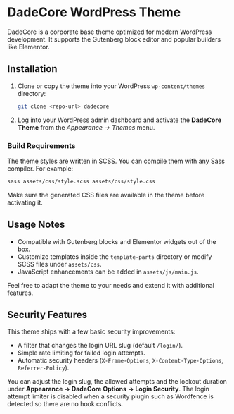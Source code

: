 # DadeCore WordPress Theme

DadeCore is a corporate base theme optimized for modern WordPress development. It supports the Gutenberg block editor and popular builders like Elementor.

## Installation

1. Clone or copy the theme into your WordPress `wp-content/themes` directory:
   ```bash
   git clone <repo-url> dadecore
   ```
2. Log into your WordPress admin dashboard and activate the **DadeCore Theme** from the *Appearance → Themes* menu.

### Build Requirements

The theme styles are written in SCSS. You can compile them with any Sass compiler. For example:

```bash
sass assets/css/style.scss assets/css/style.css
```

Make sure the generated CSS files are available in the theme before activating it.

## Usage Notes

- Compatible with Gutenberg blocks and Elementor widgets out of the box.
- Customize templates inside the `template-parts` directory or modify SCSS files under `assets/css`.
- JavaScript enhancements can be added in `assets/js/main.js`.

Feel free to adapt the theme to your needs and extend it with additional features.

## Security Features

This theme ships with a few basic security improvements:

- A filter that changes the login URL slug (default `/login/`).
- Simple rate limiting for failed login attempts.
- Automatic security headers (`X-Frame-Options`, `X-Content-Type-Options`, `Referrer-Policy`).

You can adjust the login slug, the allowed attempts and the lockout duration under **Appearance → DadeCore Options → Login Security**. The login attempt limiter is disabled when a security plugin such as Wordfence is detected so there are no hook conflicts.
